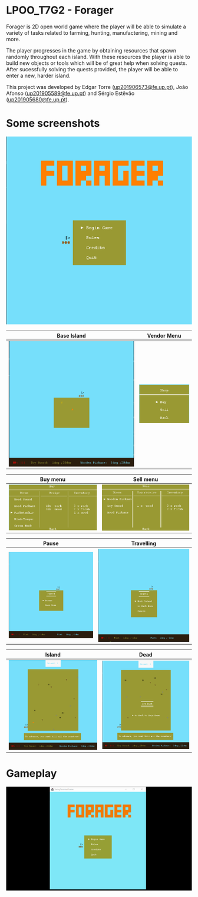# **LPOO_T7G2 - Forager**

Forager is 2D open world game where the player will  be able to simulate a variety of tasks related to farming, hunting, manufactering, mining and more.


The player progresses in the game by obtaining resources that spawn randomly throughout each island.
With these resources the player is able to build new objects or tools which will be of great help when solving quests. After sucessfully solving the quests provided, the player will be able to enter a new, harder island.

This project was developed by Edgar Torre (up201906573@fe.up.pt), João Afonso (up201905589@fe.up.pt) and Sérgio Estêvão (up201905680@fe.up.pt).


# **Some screenshots**

![Main menu](docs/images/mainmenu.png)


Base Island |   Vendor Menu
:-------------------------:|:-------------------------: 
![](docs/images/base.png) | ![](docs/images/shopmainmenu.png)


Buy menu  |   Sell menu
:-------------------------:|:-------------------------: 
![](docs/images/buymenu.png) | ![](docs/images/sellmenu.png)



Pause  |   Travelling
:-------------------------:|:-------------------------:
![](docs/images/paused.png) | ![](docs/images/travelling.png)



 Island  |   Dead
:-------------------------:|:-------------------------: 
![](docs/images/island.png) | ![](docs/images/dead.png)




# **Gameplay**

![Gameplay](docs/images/gameplay1.gif)

